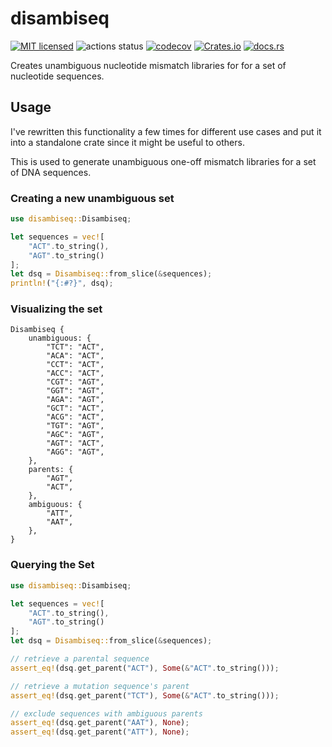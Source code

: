 # disambiseq

[![MIT licensed](https://img.shields.io/badge/license-MIT-blue.svg)](./LICENSE.md)
![actions status](https://github.com/noamteyssier/disambiseq/workflows/CI/badge.svg)
[![codecov](https://codecov.io/gh/noamteyssier/disambiseq/branch/main/graph/badge.svg?token=Y4Z9RJILHH)](https://codecov.io/gh/noamteyssier/disambiseq)
[![Crates.io](https://img.shields.io/crates/v/disambiseq)](https://crates.io/crates/disambiseq)
[![docs.rs](https://img.shields.io/docsrs/disambiseq)](https://docs.rs/disambiseq)

Creates unambiguous nucleotide mismatch libraries for
for a set of nucleotide sequences.

## Usage

I've rewritten this functionality a few times for different use cases
and put it into a standalone crate since it might be useful to others.

This is used to generate unambiguous one-off mismatch libraries for
a set of DNA sequences.

### Creating a new unambiguous set

```rust
use disambiseq::Disambiseq;

let sequences = vec![
    "ACT".to_string(),
    "AGT".to_string()
];
let dsq = Disambiseq::from_slice(&sequences);
println!("{:#?}", dsq);
```

### Visualizing the set

```text
Disambiseq {
    unambiguous: {
        "TCT": "ACT",
        "ACA": "ACT",
        "CCT": "ACT",
        "ACC": "ACT",
        "CGT": "AGT",
        "GGT": "AGT",
        "AGA": "AGT",
        "GCT": "ACT",
        "ACG": "ACT",
        "TGT": "AGT",
        "AGC": "AGT",
        "AGT": "ACT",
        "AGG": "AGT",
    },
    parents: {
        "AGT",
        "ACT",
    },
    ambiguous: {
        "ATT",
        "AAT",
    },
}
```

### Querying the Set

```rust
use disambiseq::Disambiseq;

let sequences = vec![
    "ACT".to_string(),
    "AGT".to_string()
];
let dsq = Disambiseq::from_slice(&sequences);

// retrieve a parental sequence
assert_eq!(dsq.get_parent("ACT"), Some(&"ACT".to_string()));

// retrieve a mutation sequence's parent
assert_eq!(dsq.get_parent("TCT"), Some(&"ACT".to_string()));

// exclude sequences with ambiguous parents
assert_eq!(dsq.get_parent("AAT"), None);
assert_eq!(dsq.get_parent("ATT"), None);
```
